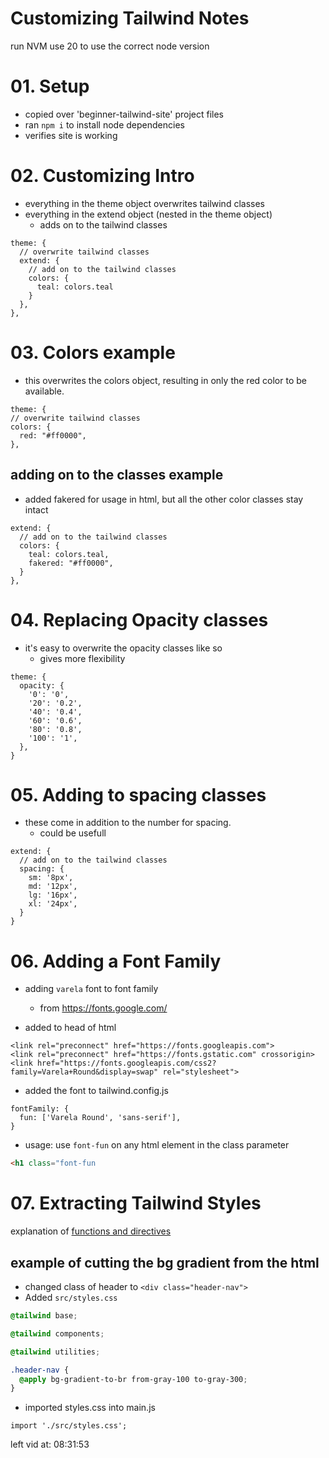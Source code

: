 # Customizing Tailwind Notes
run NVM use 20 to use the correct node version

# 01. Setup
- copied over 'beginner-tailwind-site' project files
- ran `npm i` to install node dependencies
- verifies site is working

# 02. Customizing Intro
- everything in the theme object overwrites tailwind classes
- everything in the extend object (nested in the theme object)
  - adds on to the tailwind classes
``` JS tailwind.config.js
theme: {
  // overwrite tailwind classes
  extend: {
    // add on to the tailwind classes
    colors: {
      teal: colors.teal
    }
  },
},
```

# 03. Colors example
- this overwrites the colors object, resulting in only the red color to be available.
```JS tailwind.config.js
theme: {
// overwrite tailwind classes
colors: {
  red: "#ff0000",
},
```

## adding on to the classes example
- added fakered for usage in html, but all the other color classes stay intact
``` JS tailwind.config.js
extend: {
  // add on to the tailwind classes
  colors: {
    teal: colors.teal,
    fakered: "#ff0000",
  }
},
```

# 04. Replacing Opacity classes
- it's easy to overwrite the opacity classes like so
  - gives more flexibility
``` JS tailwind.config.js
theme: {
  opacity: {
    '0': '0',
    '20': '0.2',
    '40': '0.4',
    '60': '0.6',
    '80': '0.8',
    '100': '1',
  },
}
```

# 05. Adding to spacing classes
- these come in addition to the number for spacing.
  - could be usefull
``` JS tailwind.config.js
extend: {
  // add on to the tailwind classes
  spacing: {
    sm: '8px',
    md: '12px',
    lg: '16px',
    xl: '24px',
  }
}
```

# 06. Adding a Font Family
- adding `varela` font to font family
  - from https://fonts.google.com/

- added to head of html
``` HTM index.html
<link rel="preconnect" href="https://fonts.googleapis.com">
<link rel="preconnect" href="https://fonts.gstatic.com" crossorigin>
<link href="https://fonts.googleapis.com/css2?family=Varela+Round&display=swap" rel="stylesheet">
```

- added the font to tailwind.config.js
``` JS tailwind.config.js
fontFamily: {
  fun: ['Varela Round', 'sans-serif'],
}
```
- usage: use `font-fun` on any html element in the class parameter
``` HTML
<h1 class="font-fun
```

# 07. Extracting Tailwind Styles
explanation of [functions and directives](https://tailwindcss.com/docs/functions-and-directives)
## example of cutting the bg gradient from the html
- changed class of header to `<div class="header-nav">`
- Added `src/styles.css`
``` CSS src/styles.css
@tailwind base;

@tailwind components;

@tailwind utilities;

.header-nav {
  @apply bg-gradient-to-br from-gray-100 to-gray-300;
}
```

- imported styles.css into main.js
``` JS main.js
import './src/styles.css';
```






left vid at: 08:31:53